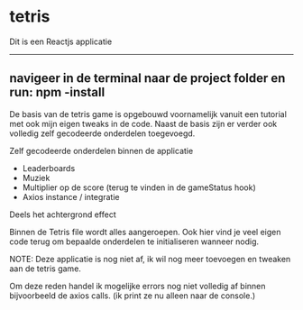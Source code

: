 # tetris

Dit is een Reactjs applicatie

----------------------------------
navigeer in de terminal naar de project folder en run:
npm -install
----------------------------------

De basis van de tetris game is opgebouwd voornamelijk vanuit een tutorial met ook mijn eigen tweaks in de code.
Naast de basis zijn er verder ook volledig zelf gecodeerde onderdelen toegevoegd.

Zelf gecodeerde onderdelen binnen de applicatie
- Leaderboards
- Muziek
- Multiplier op de score (terug te vinden in de gameStatus hook)
- Axios instance / integratie

Deels het achtergrond effect 

Binnen de Tetris file wordt alles aangeroepen. Ook hier vind je veel eigen code terug om bepaalde onderdelen te initialiseren wanneer nodig.

NOTE: Deze applicatie is nog niet af, ik wil nog meer toevoegen en tweaken aan de tetris game.

Om deze reden handel ik mogelijke errors nog niet volledig af binnen bijvoorbeeld de axios calls. (ik print ze nu alleen naar de console.)
